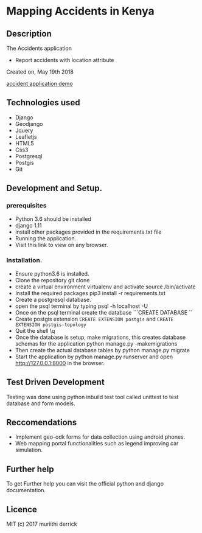 # Mapping Accidents in Kenya

## Description
The Accidents application 
- Report accidents with location attribute


Created on, May 19th 2018

[accident application demo ](https://www.youtube.com/watch?v=pM1moK0JSQc&t=30s "Accidents app")

## Technologies used
+ Django
+ Geodjango
+ Jquery
+ Leafletjs
+ HTML5
+ Css3
+ Postgresql
+ Postgis
+ Git

## Development and Setup.
### prerequisites
- Python 3.6 should be installed
- django 1.11
- install other packages provided in the requirements.txt file
- Running the application.
- Visit this link to view on any browser.

### Installation.
- Ensure python3.6 is installed.
- Clone the repository git clone <repo url>
- create a virtual environment virtualenv <envname> and activate source <envname>/bin/activate
- Install the required packages pip3 install -r requirements.txt
- Create a postgresql database.
- open the psql terminal by typing psql -h localhost -U <username>
- Once on the psql terminal create the database ```CREATE DATABASE ``
- Create postgis extension ```CREATE EXTENSION postgis``` and ```CREATE EXTENSION postgis-topology```
- Quit the shell \q
- Once the database is setup, make migrations, this creates database schemas for the application python manage.py -makemigrations
- Then create the actual database tables by python manage.py migrate
- Start the application by python manage.py runserver and open http://127.0.0.1:8000 in the browser.
  
## Test Driven Development
Testing was done using python inbuild test tool called unittest to test database and form models.

## Reccomendations
- Implement geo-odk forms for data collection using android phones.
- Web mapping portal functionalities such as legend improving car simulation.
  
## Further help
To get Further help you can visit the official python and django documentation.

## Licence
MIT (c) 2017 muriithi derrick
